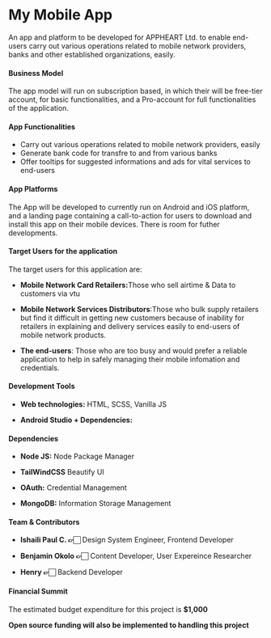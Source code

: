 # My Mobile App
An app and platform to be developed for APPHEART Ltd. to enable end-users carry out various operations related to  mobile network providers, banks and other established organizations, easily.

<h4>Business Model</h4>
<p>The app model will run on subscription based, in which their will be free-tier account, for basic functionalities, and a Pro-account for full functionalities of the application.</p>

<h4>App Functionalities</h4>
<ul> 
    <li>Carry out various operations related to mobile network providers, easily</li>
    <li>Generate bank code for transfre to and from various banks</li>
    <li>Offer tooltips for suggested informations and ads for vital services to end-users</li>
</ul>

<h4>App Platforms</h4>
<p>The App will be developed to currently run on Android and iOS platform, and a landing page containing a call-to-action for users to download and install this app on their mobile devices. There is room for futher developments.</p>

<h4>Target Users for the application</h4>
<p>The target users for this application are:</p>
<ul>
    <li>
        <p><strong>Mobile Network Card Retailers:</strong>Those who sell airtime & Data to customers via vtu</p>
    <li> 
        <p><strong>Mobile Network Services Distributors</strong>:Those who bulk supply retailers but find it difficult in getting new customers because of inability for retailers in explaining and delivery services easily to end-users of mobile network products.<p>
    </li>
    <li> 
        <p><strong>The end-users</strong>: Those who are too busy and would prefer a reliable application to help in safely managing their mobile infomation and credentials.</p>
    </li>
</ul>

<h4>Development Tools</h4>
<ul>
    <li>
        <p><strong>Web technologies:</strong> HTML, SCSS, Vanilla JS</p>
    </li>
    <li>
        <p><strong>Android Studio + Dependencies:</strong></p>
    </li>
</ul>

<h4>Dependencies</h4>
<ul>
    <li>
        <p><strong>Node JS:</strong> Node Package Manager</p>
    </li>
    <li>
        <p><strong>TailWindCSS</strong> Beautify UI</p>
    </li>
    <li>
        <p><strong>OAuth:</strong> Credential Management</p>
    </li>
      <li>
        <p><strong>MongoDB:</strong> Information Storage Management</p>
    </li>
</ul>

<h4>Team & Contributors</h4>
<ul>
    <li>
        <p><strong>Ishaili Paul C. 👉🏻</strong> Design System Engineer, Frontend Developer</p>
    </li>
    <li>
        <p><strong>Benjamin Okolo 👉🏻</strong> Content Developer, User Expereince Researcher</p>
    </li>
      <li>
        <p><strong>Henry 👉🏻</strong> Backend Developer</p>
    </li>
</ul>


<h4>Financial Summit</h4>
<p>The estimated budget expenditure for this project is <strong>$1,000</strong></p>
<p><strong>Open source funding will also be implemented to handling this project</strong></p>


